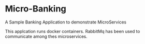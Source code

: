 # Micro-Banking
A Sample Banking Application to demonstrate MicroServices

This applcation runs docker containers. RabbitMq has been used to communicate among thes microservices. 

